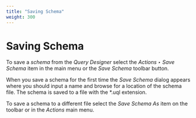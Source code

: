 ```yaml
---
title: "Saving Schema"
weight: 300
---
```



# Saving Schema

To save a _schema_ from the _Query Designer_ select the _Actions ‣ Save Schema_ item in the main menu or the _Save Schema_ toolbar button.

When you save a schema for the first time the _Save Schema_ dialog appears where you should input a name and browse for a location of the schema file. The schema is saved to a file with the \*.uql extension.

To save a schema to a different file select the _Save Schema As_ item on the toolbar or in the _Actions_ main menu.
